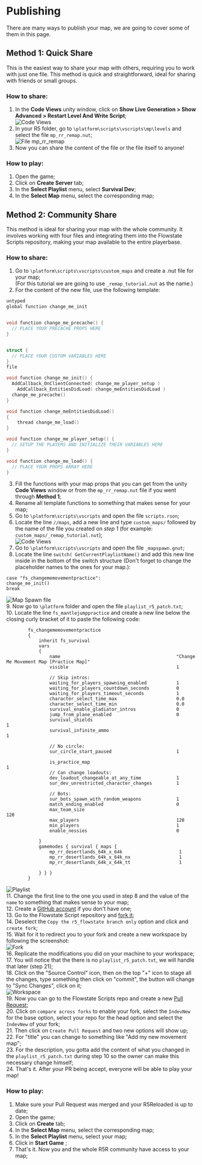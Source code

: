 # Publishing
There are many ways to publish your map, we are going to cover some of them in this page.

## Method 1: Quick Share
This is the easiest way to share your map with others, requiring you to work with just one file. This method is quick and straightforward, ideal for sharing with friends or small groups.

### How to share:
1. In the **Code Views** unity window, click on **Show Live Generation > Show Advanced > Restart Level And Write Script**;  
![Code Views](/Resources/Tutorials/publishing/01_code_views.png)  
2. In your R5 folder, go to `\platform\scripts\vscripts\mp\levels` and select the file `mp_rr_remap.nut`;  
![File mp_rr_remap](/Resources/Tutorials/publishing/02_mp_rr_remap_file.png)  
3. Now you can share the content of the file or the file itself to anyone!  

### How to play:
1. Open the game;  
2. Click on **Create Server** tab;  
3. In the **Select Playlist** menu, select **Survival Dev**;  
4. In the **Select Map** menu, select the corresponding map;  

## Method 2: Community Share
This method is ideal for sharing your map with the whole community. It involves working with four files and integrating them into the Flowstate Scripts repository, making your map available to the entire playerbase.

### How to share:
1. Go to `\platform\scripts\vscripts\custom_maps` and create a .nut file for your map;  
(For this tutorial we are going to use `_remap_tutorial.nut` as the name.)
2. For the content of the new file, use the following template:  
```cpp
untyped
global function change_me_init


void function change_me_precache() {
  // PLACE YOUR PRECACHE PROPS HERE
}


struct {
  // PLACE YOUR CUSTOM VARIABLES HERE
}
file

void function change_me_init() {
  AddCallback_OnClientConnected( change_me_player_setup )
	AddCallback_EntitiesDidLoad( change_meEntitiesDidLoad )
  change_me_precache()
}

void function change_meEntitiesDidLoad()
{
	thread change_me_load()
}

void function change_me_player_setup() {
  // SETUP THE PLAYERS AND INITIALIZE THEIR VARIABLES HERE 
}

void function change_me_load() {
  // PLACE YOUR PROPS ARRAY HERE
}

```
3. Fill the functions with your map props that you can get from the unity **Code Views** window or from the  `mp_rr_remap.nut` file if you went through **Method 1**;  
4. Rename all template functions to something that makes sense for your map;  
5. Go to `\platform\scripts\vscripts` and open the file `scripts.rson`;  
6. Locate the line `//maps`, add a new line and type `custom_maps/` followed by the name of the file you created on *step 1* (for example: `custom_maps/_remap_tutorial.nut`);  
![Code Views](/Resources/Tutorials/publishing/03_scripts_file.png)  
7. Go to `\platform\scripts\vscripts` and open the file `_mapspawn.gnut`;  
8. Locate the line `switch( GetCurrentPlaylistName()` and add this new line inside in the bottom of the switch structure (Don't forget to change the placeholder names to the ones for your map.):  
```
case "fs_changememovementpractice":
change_me_init()
break
```
![Map Spawn file](/Resources/Tutorials/publishing/04_mapspawn_file.png)  
9. Now go to `\platform` folder and open the file `playlist_r5_patch.txt`;  
10. Locate the line `fs_mantlejumppractice` and create a new line below the closing curly bracket of it to paste the following code:  
```
		fs_changememovementpractice
		{
			inherit fs_survival
			vars
			{
				name                                           "Change Me Movement Map [Practice Map]"
				visible                                        1

				// Skip intros:
				waiting_for_players_spawning_enabled           1
				waiting_for_players_countdown_seconds          0
				waiting_for_players_timeout_seconds            1
				character_select_time_max                      0.0
				character_select_time_min                      0.0
				survival_enable_gladiator_intros               0
				jump_from_plane_enabled                        0
				survival_shields							                 1
				survival_infinite_ammo						             1

				// No circle:
				sur_circle_start_paused                        1

				is_practice_map								                 1
				// Can change loadouts:
				dev_loadout_changeable_at_any_time             1
				sur_dev_unrestricted_character_changes         1

				// Bots:
				sur_bots_spawn_with_random_weapons             1
				match_ending_enabled                           0
				max_team_size								                   120
				max_players                                    120
				min_players                                    1
				enable_nessies                                 0

			}
			gamemodes { survival { maps {
				mp_rr_desertlands_64k_x_64k                    	1
				mp_rr_desertlands_64k_x_64k_nx                 	1
				mp_rr_desertlands_64k_x_64k_tt                 	1
				
			} } }
		}
```
![Playlist](/Resources/Tutorials/publishing/08_playlist.png)  
11. Change the first line to the one you used in step 8 and the value of the `name` to something that makes sense to your map;  
12. Create a [GitHub account](https://github.com/signup) if you don't have one;  
13. Go to the Flowstate Script repository and [fork it](https://github.com/ColombianGuy/r5_flowstate/fork);  
14. Deselect the `Copy the r5_flowstate branch only` option and click and `create fork`;  
15. Wait for it to redirect you to your fork and create a new workspace by following the screenshot:  
![Fork](/Resources/Tutorials/publishing/05_fork.png)  
16. Replicate the modifications you did on your machine to your workspace;  
17. You will notice that the there is no `playlist_r5_patch.txt`, we will handle that later (step 21);  
18. Click on the "Source Control" icon, then on the top "+" icon to stage all the changes, type something then click on "commit", the button will change to "Sync Changes", click on it;  
![Workspace](/Resources/Tutorials/publishing/06_workspace.png)  
19. Now you can go to the Flowstate Scripts repo and create a new [Pull Request](https://github.com/ColombianGuy/r5_flowstate/compare);  
20. Click on `compare across forks` to enable your fork, select the `IndevNew` for the base option, select your repo for the head option and select the `IndevNew` of your fork;  
21. Then click on `Create Pull Request` and two new options will show up;  
22. For "title" you can change to something like "Add my new movement map";  
23. For the description, you gotta add the content of what you changed in the `playlist_r5_patch.txt` during step 10 so the owner can make this necessary change himself;  
24. That's it. After your PR being accept, everyone will be able to play your map!  

### How to play:
1. Make sure your Pull Request was merged and your R5Reloaded is up to date;  
2. Open the game;  
3. Click on **Create** tab;  
4. In the **Select Map** menu, select the corresponding map;  
5. In the **Select Playlist** menu, select your map;  
6. Click in **Start Game** ;  
7. That's it. Now you and the whole R5R community have access to your map;  
